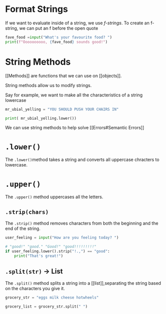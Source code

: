 # Format Strings
If we want to evaluate inside of a string, we use *f-strings*.
To create an f-string, we can put an f before the open quote
```python
fave_food =input("What's your favourite food? ")
print(f"Oooooooooo, {fave_food} sounds good!")
```

# String Methods
[[Methods]] are functions that we can use on [[objects]].

String methods allow us to modify strings.

Say for example, we want to make all the characteristics of a string lowercase

```python
mr_ubial_yelling = "YOU SHOULD PUSH YOUR CHAIRS IN"

print( mr_ubial_yelling.lower())

```

We can use string methods to help solve [[Errors#Semantic Errors]]
# `.lower()`

The `.lower()`method takes a string and converts all uppercase chracters to lowercase.

# `.upper()`

The `.upper()` method uppercases all the letters.

## `.strip(chars)`

The `.strip()` method removes characters from both the beginning and the end of the string.

```python
user_feeling = input("How are you feeling today? ")

# "good!" "good." "Good!" "good!!!!!!!!!"
if user_feeling.lower().strip("!.,") == "good":
	print("That's great!")
```

## `.split(str)` -> List

The `.split()` method splits a string into a [[list]],separating the string based on the characters you give it.

```python
grocery_str = "eggs milk cheese hotwheels"

grocery_list = grocery_str.split(" ")
```
